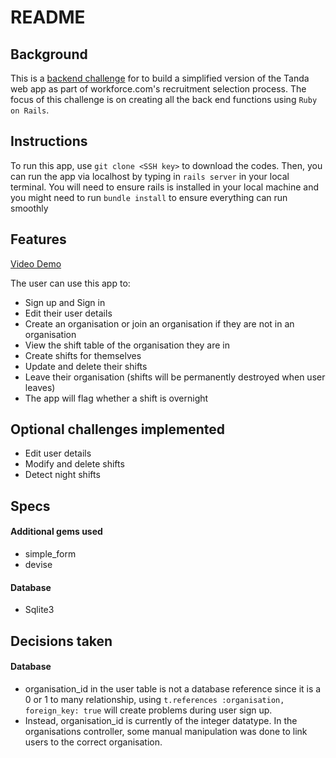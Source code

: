 # README

## Background
This is a [backend challenge](https://github.com/TandaHQ/work-samples/tree/master/adnat%20(backend)) for to build a simplified version of the Tanda web app as part of workforce.com's recruitment selection process. The focus of this challenge is on creating all the back end functions using `Ruby on Rails`.

## Instructions
To run this app, use `git clone <SSH key>` to download the codes. Then, you can run the app via localhost by typing in `rails server` in your local terminal.
You will need to ensure rails is installed in your local machine and you might need to run `bundle install` to ensure everything can run smoothly

## Features
[Video Demo](https://youtu.be/H666GptQsKA)

The user can use this app to:
- Sign up and Sign in
- Edit their user details
- Create an organisation or join an organisation if they are not in an organisation
- View the shift table of the organisation they are in
- Create shifts for themselves
- Update and delete their shifts
- Leave their organisation (shifts will be permanently destroyed when user leaves)
- The app will flag whether a shift is overnight

## Optional challenges implemented
- Edit user details
- Modify and delete shifts
- Detect night shifts

## Specs
#### Additional gems used
- simple_form
- devise
#### Database
- Sqlite3

## Decisions taken
#### Database
- organisation_id in the user table is not a database reference since it is a 0 or 1 to many relationship, using `t.references :organisation, foreign_key: true` will create problems during user sign up.
- Instead, organisation_id is currently of the integer datatype. In the organisations controller, some manual manipulation was done to link users to the correct organisation.
